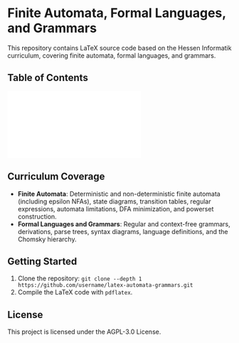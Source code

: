 # Finite Automata, Formal Languages, and Grammars

This repository contains LaTeX source code based on the Hessen Informatik curriculum, covering finite automata, formal languages, and grammars.

## Table of Contents

![Table of Contents](./res/toc.pdf)

## Curriculum Coverage

- **Finite Automata**: Deterministic and non-deterministic finite automata (including epsilon NFAs), state diagrams, transition tables, regular expressions, automata limitations, DFA minimization, and powerset construction.
- **Formal Languages and Grammars**: Regular and context-free grammars, derivations, parse trees, syntax diagrams, language definitions, and the Chomsky hierarchy.

## Getting Started

1. Clone the repository: `git clone --depth 1 https://github.com/username/latex-automata-grammars.git`
2. Compile the LaTeX code with `pdflatex`.

## License

This project is licensed under the AGPL-3.0 License.
